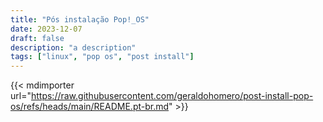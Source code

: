 ```yaml
---
title: "Pós instalação Pop!_OS"
date: 2023-12-07
draft: false
description: "a description"
tags: ["linux", "pop os", "post install"]
---
```


{{< mdimporter url="https://raw.githubusercontent.com/geraldohomero/post-install-pop-os/refs/heads/main/README.pt-br.md" >}}